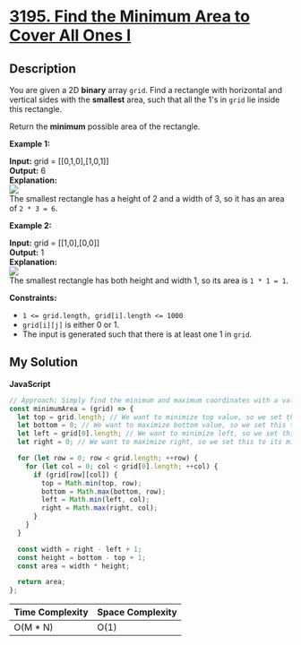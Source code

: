 # [3195. Find the Minimum Area to Cover All Ones I](https://leetcode.com/problems/find-the-minimum-area-to-cover-all-ones-i)

## Description

You are given a 2D **binary** array `grid`. Find a rectangle with horizontal and vertical sides with the **smallest** area, such that all the 1's in `grid` lie inside this rectangle.

Return the **minimum** possible area of the rectangle.

**Example 1:**

**Input:** grid = \[\[0,1,0\],\[1,0,1\]\]  
**Output:** 6  
**Explanation:**  
![](https://assets.leetcode.com/uploads/2024/05/08/examplerect0.png)  
The smallest rectangle has a height of 2 and a width of 3, so it has an area of `2 * 3 = 6`.

**Example 2:**

**Input:** grid = \[\[1,0\],\[0,0\]\]  
**Output:** 1  
**Explanation:**  
![](https://assets.leetcode.com/uploads/2024/05/08/examplerect1.png)  
The smallest rectangle has both height and width 1, so its area is `1 * 1 = 1`.

**Constraints:**

- `1 <= grid.length, grid[i].length <= 1000`
- `grid[i][j]` is either 0 or 1.
- The input is generated such that there is at least one 1 in `grid`.

## My Solution

**JavaScript**

```js
// Approach: Simply find the minimum and maximum coordinates with a value of 1. This will maximize the area.
const minimumArea = (grid) => {
  let top = grid.length; // We want to minimize top value, so we set this to its maximum
  let bottom = 0; // We want to maximize bottom value, so we set this to its minimum
  let left = grid[0].length; // We want to minimize left, so we set this to its maximum
  let right = 0; // We want to maximize right, so we set this to its minimum

  for (let row = 0; row < grid.length; ++row) {
    for (let col = 0; col < grid[0].length; ++col) {
      if (grid[row][col]) {
        top = Math.min(top, row);
        bottom = Math.max(bottom, row);
        left = Math.min(left, col);
        right = Math.max(right, col);
      }
    }
  }

  const width = right - left + 1;
  const height = bottom - top + 1;
  const area = width * height;

  return area;
};
```

| Time Complexity | Space Complexity |
| --------------- | ---------------- |
| O(M \* N)       | O(1)             |
